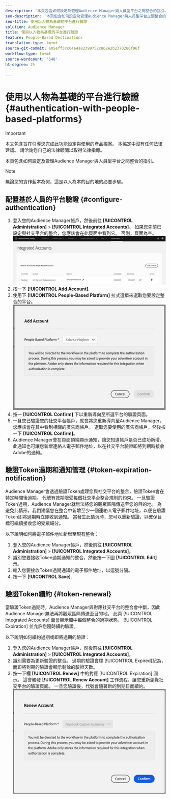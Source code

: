 ```yaml
---
description: '本頁包含如何設定及管理Audience Manager與人員型平台之間整合的指引。 '
seo-description: '本頁包含如何設定及管理Audience Manager與人員型平台之間整合的指引。 '
seo-title: 使用以人物為基礎的平台進行驗證
solution: Audience Manager
title: 使用以人物為基礎的平台進行驗證
feature: People-Based Destinations
translation-type: tm+mt
source-git-commit: e05eff3cc04e4a82399752c862e2b2370286f96f
workflow-type: tm+mt
source-wordcount: '548'
ht-degree: 2%

---
```



# 使用以人物為基礎的平台進行驗證 {#authentication-with-people-based-platforms}

>[!IMPORTANT]
>本文包含旨在引導您完成此功能設定與使用的產品檔案。 本協定中沒有任何法律建議。 請洽詢您自己的法律顧問以取得法律指導。

本頁包含如何設定及管理Audience Manager與人員型平台之間整合的指引。

>[!NOTE]
>無論您的實作藍本為何，這是以人為本的目的地的必要步驟。

## 配置基於人員的平台驗證 {#configure-authentication}

1. 登入您的Audience Manager帳戶，然後前往 **[!UICONTROL Administration]** > **[!UICONTROL Integrated Accounts]**。 如果您先前已設定與社交平台的整合，您應該會在此頁面中看到它。 否則，頁面為空。
   ![以人為本的整合](assets/pbd-config.png)
2. 按一下 **[!UICONTROL Add Account]**.
3. 使用下 **[!UICONTROL People-Based Platform]** 拉式選單來選取您要設定整合的平台。
   ![以人為本的平台](assets/pbd-add.png)
4. 按一 **[!UICONTROL Confirm]** 下以重新導向至所選平台的驗證頁面。
5. 一旦您已驗證您的社交平台帳戶，就會將您重新導向至Audience Manager，您應該會在其中看到相關的廣告商帳戶。 選取您要使用的廣告商帳戶，然後按一下 **[!UICONTROL Confirm]**。
6. Audience Manager會在頁面頂端顯示通知，讓您知道帳戶是否已成功新增。 此通知也可讓您新增連絡人電子郵件地址，以在社交平台驗證即將到期時接收Adobe的通知。

## 驗證Token過期和通知管理 {#token-expiration-notification}

Audience Manager會透過驗證Token處理您與社交平台的整合，驗證Token會在特定時間後過期。 代號有效期限受每個社交平台整合規則的約束。 一旦驗證Token過期，Audience Manager就無法將您的觀眾區隔傳送至您的目的地。 為避免此情形，我們建議您在整合中新增至少一個連絡人電子郵件地址，以便在驗證Token即將過期時立即收到通知。 當發生此情況時，您可以重新驗證，以確保目標可繼續接收您的受眾細分。

以下說明如何將電子郵件地址新增至現有整合：

1. 登入您的Audience Manager帳戶，然後前往 **[!UICONTROL Administration]** > **[!UICONTROL Integrated Accounts]**。
1. 識別您要接收Token過期通知的整合，然後按一下圖 **[!UICONTROL Edit]** 示。
1. 輸入您要接收Token過期通知的電子郵件地址，以逗號分隔。
1. 按一下 **[!UICONTROL Save]**.

## 驗證Token續約 {#token-renewal}

當驗證Token過期時，Audience Manager與對應社交平台的整合會中斷，因此Audience Manager無法再將觀眾區隔傳送至目的地。 此頁 [!UICONTROL Integrated Accounts] 面會顯示欄中每個整合的過期狀態， [!UICONTROL Expiration] 並允許您隨時續約驗證。

以下說明如何續約過期或即將過期的驗證：
1. 登入您的Audience Manager帳戶，然後前往 **[!UICONTROL Administration]** > **[!UICONTROL Integrated Accounts]**。
1. 識別需要為更新驗證的整合。 過期的驗證會標 [!UICONTROL Expired]記為，而即將到期的驗證會顯示剩餘的驗證天數。
1. 按一下欄 **[!UICONTROL Renew]** 中的對應 [!UICONTROL Expiration] 圖示。 這會觸發 **[!UICONTROL Renew Account]** 工作流程，讓您重新瀏覽社交平台的驗證頁面。 一旦您驗證後，代號會隨著新的到期日而續約。
   ![pbd-續約](assets/pbd-renew.png)
